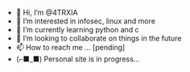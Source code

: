 - 👋 Hi, I’m @4TRXIA
- 👀 I’m interested in infosec, linux and more
- 🌱 I’m currently learning python and c
- 💞️ I’m looking to collaborate on things in the future
- 📫 How to reach me ... [pending]
- (⌐■_■) Personal site is in progress...

<!---
4TRXIA/4TRXIA is a ✨ special ✨ repository because its `README.md` (this file) appears on your GitHub profile.
You can click the Preview link to take a look at your changes.
--->
